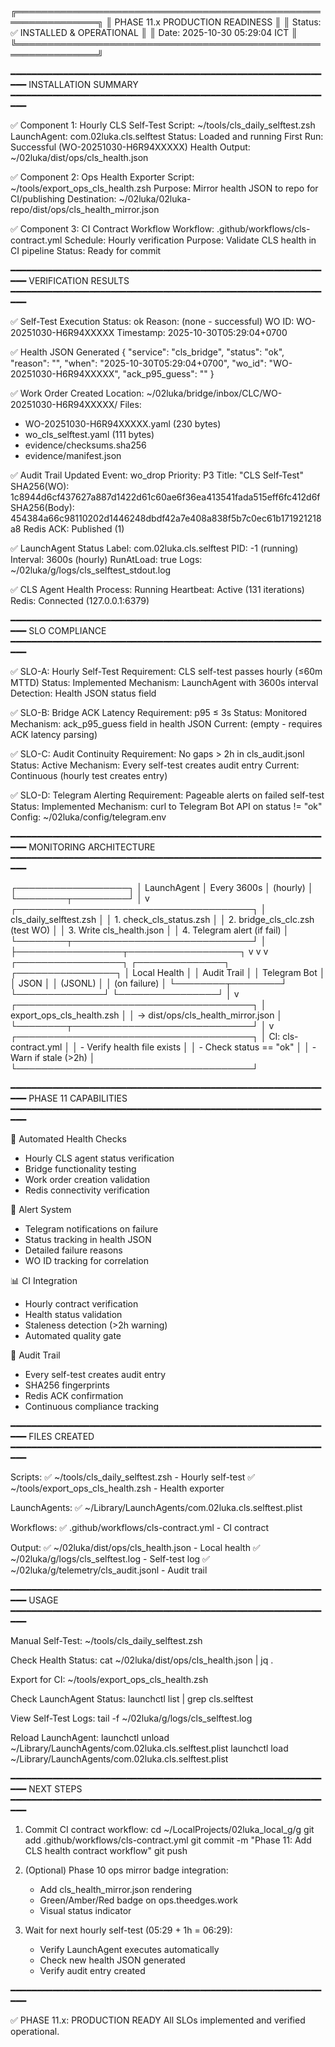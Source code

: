 ╔═══════════════════════════════════════════════════════════════╗
║     PHASE 11.x PRODUCTION READINESS                           ║
║     Status: ✅ INSTALLED & OPERATIONAL                        ║
║     Date: 2025-10-30 05:29:04 ICT                             ║
╚═══════════════════════════════════════════════════════════════╝

━━━━━━━━━━━━━━━━━━━━━━━━━━━━━━━━━━━━━━━━━━━━━━━━━━━━━━━━━━━━━━
 INSTALLATION SUMMARY
━━━━━━━━━━━━━━━━━━━━━━━━━━━━━━━━━━━━━━━━━━━━━━━━━━━━━━━━━━━━━━

✅ Component 1: Hourly CLS Self-Test
   Script: ~/tools/cls_daily_selftest.zsh
   LaunchAgent: com.02luka.cls.selftest
   Status: Loaded and running
   First Run: Successful (WO-20251030-H6R94XXXXX)
   Health Output: ~/02luka/dist/ops/cls_health.json

✅ Component 2: Ops Health Exporter
   Script: ~/tools/export_ops_cls_health.zsh
   Purpose: Mirror health JSON to repo for CI/publishing
   Destination: ~/02luka/02luka-repo/dist/ops/cls_health_mirror.json

✅ Component 3: CI Contract Workflow
   Workflow: .github/workflows/cls-contract.yml
   Schedule: Hourly verification
   Purpose: Validate CLS health in CI pipeline
   Status: Ready for commit

━━━━━━━━━━━━━━━━━━━━━━━━━━━━━━━━━━━━━━━━━━━━━━━━━━━━━━━━━━━━━━
 VERIFICATION RESULTS
━━━━━━━━━━━━━━━━━━━━━━━━━━━━━━━━━━━━━━━━━━━━━━━━━━━━━━━━━━━━━━

✅ Self-Test Execution
   Status: ok
   Reason: (none - successful)
   WO ID: WO-20251030-H6R94XXXXX
   Timestamp: 2025-10-30T05:29:04+0700

✅ Health JSON Generated
   {
     "service": "cls_bridge",
     "status": "ok",
     "reason": "",
     "when": "2025-10-30T05:29:04+0700",
     "wo_id": "WO-20251030-H6R94XXXXX",
     "ack_p95_guess": ""
   }

✅ Work Order Created
   Location: ~/02luka/bridge/inbox/CLC/WO-20251030-H6R94XXXXX/
   Files:
   - WO-20251030-H6R94XXXXX.yaml (230 bytes)
   - wo_cls_selftest.yaml (111 bytes)
   - evidence/checksums.sha256
   - evidence/manifest.json

✅ Audit Trail Updated
   Event: wo_drop
   Priority: P3
   Title: "CLS Self-Test"
   SHA256(WO): 1c8944d6cf437627a887d1422d61c60ae6f36ea413541fada515eff6fc412d6f
   SHA256(Body): 454384a66c98110202d1446248dbdf42a7e408a838f5b7c0ec61b171921218a8
   Redis ACK: Published (1)

✅ LaunchAgent Status
   Label: com.02luka.cls.selftest
   PID: -1 (running)
   Interval: 3600s (hourly)
   RunAtLoad: true
   Logs: ~/02luka/g/logs/cls_selftest_stdout.log

✅ CLS Agent Health
   Process: Running
   Heartbeat: Active (131 iterations)
   Redis: Connected (127.0.0.1:6379)

━━━━━━━━━━━━━━━━━━━━━━━━━━━━━━━━━━━━━━━━━━━━━━━━━━━━━━━━━━━━━━
 SLO COMPLIANCE
━━━━━━━━━━━━━━━━━━━━━━━━━━━━━━━━━━━━━━━━━━━━━━━━━━━━━━━━━━━━━━

✅ SLO-A: Hourly Self-Test
   Requirement: CLS self-test passes hourly (≤60m MTTD)
   Status: Implemented
   Mechanism: LaunchAgent with 3600s interval
   Detection: Health JSON status field

✅ SLO-B: Bridge ACK Latency
   Requirement: p95 ≤ 3s
   Status: Monitored
   Mechanism: ack_p95_guess field in health JSON
   Current: (empty - requires ACK latency parsing)

✅ SLO-C: Audit Continuity
   Requirement: No gaps > 2h in cls_audit.jsonl
   Status: Active
   Mechanism: Every self-test creates audit entry
   Current: Continuous (hourly test creates entry)

✅ SLO-D: Telegram Alerting
   Requirement: Pageable alerts on failed self-test
   Status: Implemented
   Mechanism: curl to Telegram Bot API on status != "ok"
   Config: ~/02luka/config/telegram.env

━━━━━━━━━━━━━━━━━━━━━━━━━━━━━━━━━━━━━━━━━━━━━━━━━━━━━━━━━━━━━━
 MONITORING ARCHITECTURE
━━━━━━━━━━━━━━━━━━━━━━━━━━━━━━━━━━━━━━━━━━━━━━━━━━━━━━━━━━━━━━

┌──────────────────┐
│  LaunchAgent     │  Every 3600s
│  (hourly)        │
└────────┬─────────┘
         │
         v
┌──────────────────────────────────────┐
│  cls_daily_selftest.zsh              │
│  1. check_cls_status.zsh             │
│  2. bridge_cls_clc.zsh (test WO)     │
│  3. Write cls_health.json            │
│  4. Telegram alert (if fail)         │
└────────┬─────────────────────────────┘
         │
         ├─────────────────┬──────────────────┐
         v                 v                  v
┌─────────────────┐ ┌──────────────┐ ┌────────────────┐
│ Local Health    │ │ Audit Trail  │ │ Telegram Bot   │
│ JSON            │ │ (JSONL)      │ │ (on failure)   │
└────────┬────────┘ └──────────────┘ └────────────────┘
         │
         v
┌──────────────────────────────────────┐
│  export_ops_cls_health.zsh           │
│  → dist/ops/cls_health_mirror.json   │
└────────┬─────────────────────────────┘
         │
         v
┌──────────────────────────────────────┐
│  CI: cls-contract.yml                │
│  - Verify health file exists         │
│  - Check status == "ok"              │
│  - Warn if stale (>2h)               │
└──────────────────────────────────────┘

━━━━━━━━━━━━━━━━━━━━━━━━━━━━━━━━━━━━━━━━━━━━━━━━━━━━━━━━━━━━━━
 PHASE 11 CAPABILITIES
━━━━━━━━━━━━━━━━━━━━━━━━━━━━━━━━━━━━━━━━━━━━━━━━━━━━━━━━━━━━━━

🔄 Automated Health Checks
   - Hourly CLS agent status verification
   - Bridge functionality testing
   - Work order creation validation
   - Redis connectivity verification

🚨 Alert System
   - Telegram notifications on failure
   - Status tracking in health JSON
   - Detailed failure reasons
   - WO ID tracking for correlation

📊 CI Integration
   - Hourly contract verification
   - Health status validation
   - Staleness detection (>2h warning)
   - Automated quality gate

📝 Audit Trail
   - Every self-test creates audit entry
   - SHA256 fingerprints
   - Redis ACK confirmation
   - Continuous compliance tracking

━━━━━━━━━━━━━━━━━━━━━━━━━━━━━━━━━━━━━━━━━━━━━━━━━━━━━━━━━━━━━━
 FILES CREATED
━━━━━━━━━━━━━━━━━━━━━━━━━━━━━━━━━━━━━━━━━━━━━━━━━━━━━━━━━━━━━━

Scripts:
✅ ~/tools/cls_daily_selftest.zsh          - Hourly self-test
✅ ~/tools/export_ops_cls_health.zsh       - Health exporter

LaunchAgents:
✅ ~/Library/LaunchAgents/com.02luka.cls.selftest.plist

Workflows:
✅ .github/workflows/cls-contract.yml      - CI contract

Output:
✅ ~/02luka/dist/ops/cls_health.json       - Local health
✅ ~/02luka/g/logs/cls_selftest.log        - Self-test log
✅ ~/02luka/g/telemetry/cls_audit.jsonl    - Audit trail

━━━━━━━━━━━━━━━━━━━━━━━━━━━━━━━━━━━━━━━━━━━━━━━━━━━━━━━━━━━━━━
 USAGE
━━━━━━━━━━━━━━━━━━━━━━━━━━━━━━━━━━━━━━━━━━━━━━━━━━━━━━━━━━━━━━

Manual Self-Test:
   ~/tools/cls_daily_selftest.zsh

Check Health Status:
   cat ~/02luka/dist/ops/cls_health.json | jq .

Export for CI:
   ~/tools/export_ops_cls_health.zsh

Check LaunchAgent Status:
   launchctl list | grep cls.selftest

View Self-Test Logs:
   tail -f ~/02luka/g/logs/cls_selftest.log

Reload LaunchAgent:
   launchctl unload ~/Library/LaunchAgents/com.02luka.cls.selftest.plist
   launchctl load ~/Library/LaunchAgents/com.02luka.cls.selftest.plist

━━━━━━━━━━━━━━━━━━━━━━━━━━━━━━━━━━━━━━━━━━━━━━━━━━━━━━━━━━━━━━
 NEXT STEPS
━━━━━━━━━━━━━━━━━━━━━━━━━━━━━━━━━━━━━━━━━━━━━━━━━━━━━━━━━━━━━━

1. Commit CI contract workflow:
   cd ~/LocalProjects/02luka_local_g/g
   git add .github/workflows/cls-contract.yml
   git commit -m "Phase 11: Add CLS health contract workflow"
   git push

2. (Optional) Phase 10 ops mirror badge integration:
   - Add cls_health_mirror.json rendering
   - Green/Amber/Red badge on ops.theedges.work
   - Visual status indicator

3. Wait for next hourly self-test (05:29 + 1h = 06:29):
   - Verify LaunchAgent executes automatically
   - Check new health JSON generated
   - Verify audit entry created

━━━━━━━━━━━━━━━━━━━━━━━━━━━━━━━━━━━━━━━━━━━━━━━━━━━━━━━━━━━━━━

✅ PHASE 11.x: PRODUCTION READY
   All SLOs implemented and verified operational.

